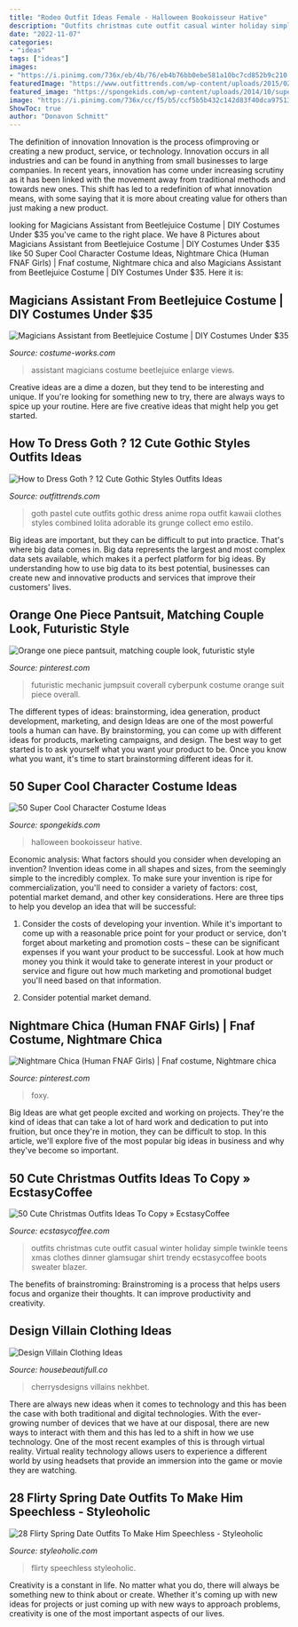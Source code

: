 ```yaml
---
title: "Rodeo Outfit Ideas Female - Halloween Bookoisseur Hative"
description: "Outfits christmas cute outfit casual winter holiday simple twinkle teens xmas clothes dinner glamsugar shirt trendy ecstasycoffee boots sweater blazer"
date: "2022-11-07"
categories:
- "ideas"
tags: ["ideas"]
images:
- "https://i.pinimg.com/736x/eb/4b/76/eb4b76bb0ebe581a10bc7cd852b9c210.jpg"
featuredImage: "https://www.outfittrends.com/wp-content/uploads/2015/02/580e5c0ea777339ff2612f7e75c9cfd8.jpg"
featured_image: "https://spongekids.com/wp-content/uploads/2014/10/super-cool-costume-ideas/14-saloon-girl-costume.jpg"
image: "https://i.pinimg.com/736x/cc/f5/b5/ccf5b5b432c142d83f40dca97513ccd9--a-nightmare-leg-avenue.jpg"
ShowToc: true
author: "Donavon Schmitt"
---
```



The definition of innovation
Innovation is the process ofimproving or creating a new product, service, or technology. Innovation occurs in all industries and can be found in anything from small businesses to large companies. In recent years, innovation has come under increasing scrutiny as it has been linked with the movement away from traditional methods and towards new ones. This shift has led to a redefinition of what innovation means, with some saying that it is more about creating value for others than just making a new product.

	

		
looking for Magicians Assistant from Beetlejuice Costume | DIY Costumes Under $35 you've came to the right place. We have 8 Pictures about Magicians Assistant from Beetlejuice Costume | DIY Costumes Under $35 like 50 Super Cool Character Costume Ideas, Nightmare Chica (Human FNAF Girls) | Fnaf costume, Nightmare chica and also Magicians Assistant from Beetlejuice Costume | DIY Costumes Under $35. Here it is:
		
    
## Magicians Assistant From Beetlejuice Costume | DIY Costumes Under $35

<img loading=lazy src="https://photos.costume-works.com/full/magicians_assistant_from_beetlejuice11.jpg" onerror="this.onerror=null;this.src='https://tse2.mm.bing.net/th?id=OIP.V9C9cY_FcdD4Ibd7ouiiTwHaJ3&amp;pid=15.1';" alt="Magicians Assistant from Beetlejuice Costume | DIY Costumes Under $35">

_Source: costume-works.com_

>assistant magicians costume beetlejuice enlarge views. 

	

Creative ideas are a dime a dozen, but they tend to be interesting and unique. If you're looking for something new to try, there are always ways to spice up your routine. Here are five creative ideas that might help you get started.

    
## How To Dress Goth ? 12 Cute Gothic Styles Outfits Ideas

<img loading=lazy src="https://www.outfittrends.com/wp-content/uploads/2015/02/580e5c0ea777339ff2612f7e75c9cfd8.jpg" onerror="this.onerror=null;this.src='https://tse3.mm.bing.net/th?id=OIP.dX58tYKmeODw8kFN6qR6ywHaJ6&amp;pid=15.1';" alt="How to Dress Goth ? 12 Cute Gothic Styles Outfits Ideas">

_Source: outfittrends.com_

>goth pastel cute outfits gothic dress anime ropa outfit kawaii clothes styles combined lolita adorable its grunge collect emo estilo. 

	

Big ideas are important, but they can be difficult to put into practice. That's where big data comes in. Big data represents the largest and most complex data sets available, which makes it a perfect platform for big ideas. By understanding how to use big data to its best potential, businesses can create new and innovative products and services that improve their customers' lives.

    
## Orange One Piece Pantsuit, Matching Couple Look, Futuristic Style

<img loading=lazy src="https://i.pinimg.com/736x/eb/4b/76/eb4b76bb0ebe581a10bc7cd852b9c210.jpg" onerror="this.onerror=null;this.src='https://tse4.mm.bing.net/th?id=OIP.zUCxQfjLOgo-1CqeLG1OiQHaLG&amp;pid=15.1';" alt="Orange one piece pantsuit, matching couple look, futuristic style">

_Source: pinterest.com_

>futuristic mechanic jumpsuit coverall cyberpunk costume orange suit piece overall. 

	

The different types of ideas: brainstorming, idea generation, product development, marketing, and design
Ideas are one of the most powerful tools a human can have. By brainstorming, you can come up with different ideas for products, marketing campaigns, and design. The best way to get started is to ask yourself what you want your product to be. Once you know what you want, it's time to start brainstorming different ideas for it.

    
## 50 Super Cool Character Costume Ideas

<img loading=lazy src="https://spongekids.com/wp-content/uploads/2014/10/super-cool-costume-ideas/14-saloon-girl-costume.jpg" onerror="this.onerror=null;this.src='https://tse2.mm.bing.net/th?id=OIP.AHrSzGtDCcYm-TvFSdASjgHaMq&amp;pid=15.1';" alt="50 Super Cool Character Costume Ideas">

_Source: spongekids.com_

>halloween bookoisseur hative. 

	

Economic analysis: What factors should you consider when developing an invention?
Invention ideas come in all shapes and sizes, from the seemingly simple to the incredibly complex. To make sure your invention is ripe for commercialization, you'll need to consider a variety of factors: cost, potential market demand, and other key considerations. Here are three tips to help you develop an idea that will be successful: 
1. Consider the costs of developing your invention. While it's important to come up with a reasonable price point for your product or service, don't forget about marketing and promotion costs – these can be significant expenses if you want your product to be successful. Look at how much money you think it would take to generate interest in your product or service and figure out how much marketing and promotional budget you'll need based on that information.

2. Consider potential market demand.

    
## Nightmare Chica (Human FNAF Girls) | Fnaf Costume, Nightmare Chica

<img loading=lazy src="https://i.pinimg.com/736x/cc/f5/b5/ccf5b5b432c142d83f40dca97513ccd9--a-nightmare-leg-avenue.jpg" onerror="this.onerror=null;this.src='https://tse4.mm.bing.net/th?id=OIP.EgkYenHfETIH6QYHBQi5KQHaKZ&amp;pid=15.1';" alt="Nightmare Chica (Human FNAF Girls) | Fnaf costume, Nightmare chica">

_Source: pinterest.com_

>foxy. 

	

Big Ideas are what get people excited and working on projects. They're the kind of ideas that can take a lot of hard work and dedication to put into fruition, but once they're in motion, they can be difficult to stop. In this article, we'll explore five of the most popular big ideas in business and why they've become so important.

    
## 50 Cute Christmas Outfits Ideas To Copy » EcstasyCoffee

<img loading=lazy src="https://i1.wp.com/www.ecstasycoffee.com/wp-content/uploads/2016/10/Cute-Christmas-outfits-5.jpg?resize=467%2C700" onerror="this.onerror=null;this.src='https://tse4.mm.bing.net/th?id=OIP.5UUlrQWTJHXcDGPUiyKnkAHaLG&amp;pid=15.1';" alt="50 Cute Christmas Outfits Ideas To Copy » EcstasyCoffee">

_Source: ecstasycoffee.com_

>outfits christmas cute outfit casual winter holiday simple twinkle teens xmas clothes dinner glamsugar shirt trendy ecstasycoffee boots sweater blazer. 

	

The benefits of brainstroming:
Brainstroming is a process that helps users focus and organize their thoughts. It can improve productivity and creativity.

    
## Design Villain Clothing Ideas

<img loading=lazy src="https://i.pinimg.com/736x/9c/51/29/9c5129e4b675a9f2c1b2e7001a6e0732.jpg" onerror="this.onerror=null;this.src='https://tse2.mm.bing.net/th?id=OIP.geG2DmN5VJYKTWnnHmgu1QHaLt&amp;pid=15.1';" alt="Design Villain Clothing Ideas">

_Source: housebeautifull.co_

>cherrysdesigns villains nekhbet. 

	

There are always new ideas when it comes to technology and this has been the case with both traditional and digital technologies. With the ever-growing number of devices that we have at our disposal, there are new ways to interact with them and this has led to a shift in how we use technology. One of the most recent examples of this is through virtual reality. Virtual reality technology allows users to experience a different world by using headsets that provide an immersion into the game or movie they are watching.

    
## 28 Flirty Spring Date Outfits To Make Him Speechless - Styleoholic

<img loading=lazy src="https://i.styleoholic.com/2016/03/flirty-spring-date-outfits-to-make-him-speechless-3.jpg" onerror="this.onerror=null;this.src='https://tse1.mm.bing.net/th?id=OIP.ZaIu6InXg9bfB59OsA2v-QHaOc&amp;pid=15.1';" alt="28 Flirty Spring Date Outfits To Make Him Speechless - Styleoholic">

_Source: styleoholic.com_

>flirty speechless styleoholic. 

	

Creativity is a constant in life. No matter what you do, there will always be something new to think about or create. Whether it's coming up with new ideas for projects or just coming up with new ways to approach problems, creativity is one of the most important aspects of our lives.


